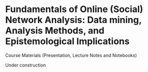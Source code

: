 # Fundamentals of Online (Social) Network Analysis: **Data mining, Analysis Methods, and Epistemological Implications**

Course Materials (Presentation, Lecture Notes and Notebooks)

Under construction
